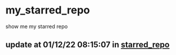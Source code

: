 # my_starred_repo
show me my starred repo

update at 01/12/22 08:15:07 in [starred_repo](./index.html)
---

